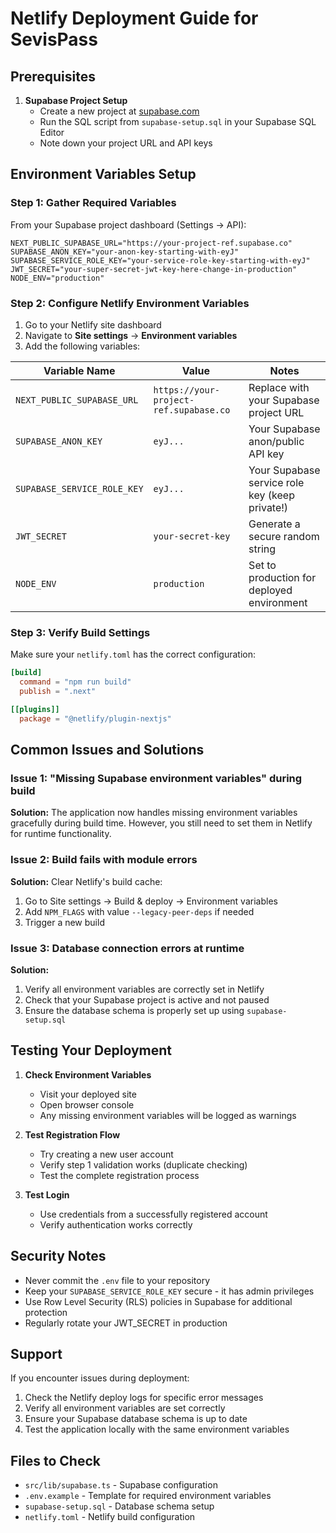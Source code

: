 # Netlify Deployment Guide for SevisPass

## Prerequisites

1. **Supabase Project Setup**
   - Create a new project at [supabase.com](https://supabase.com)
   - Run the SQL script from `supabase-setup.sql` in your Supabase SQL Editor
   - Note down your project URL and API keys

## Environment Variables Setup

### Step 1: Gather Required Variables

From your Supabase project dashboard (Settings → API):

```env
NEXT_PUBLIC_SUPABASE_URL="https://your-project-ref.supabase.co"
SUPABASE_ANON_KEY="your-anon-key-starting-with-eyJ"
SUPABASE_SERVICE_ROLE_KEY="your-service-role-key-starting-with-eyJ"
JWT_SECRET="your-super-secret-jwt-key-here-change-in-production"
NODE_ENV="production"
```

### Step 2: Configure Netlify Environment Variables

1. Go to your Netlify site dashboard
2. Navigate to **Site settings** → **Environment variables**
3. Add the following variables:

| Variable Name | Value | Notes |
|---------------|-------|-------|
| `NEXT_PUBLIC_SUPABASE_URL` | `https://your-project-ref.supabase.co` | Replace with your Supabase project URL |
| `SUPABASE_ANON_KEY` | `eyJ...` | Your Supabase anon/public API key |
| `SUPABASE_SERVICE_ROLE_KEY` | `eyJ...` | Your Supabase service role key (keep private!) |
| `JWT_SECRET` | `your-secret-key` | Generate a secure random string |
| `NODE_ENV` | `production` | Set to production for deployed environment |

### Step 3: Verify Build Settings

Make sure your `netlify.toml` has the correct configuration:

```toml
[build]
  command = "npm run build"
  publish = ".next"

[[plugins]]
  package = "@netlify/plugin-nextjs"
```

## Common Issues and Solutions

### Issue 1: "Missing Supabase environment variables" during build

**Solution:** The application now handles missing environment variables gracefully during build time. However, you still need to set them in Netlify for runtime functionality.

### Issue 2: Build fails with module errors

**Solution:** Clear Netlify's build cache:
1. Go to Site settings → Build & deploy → Environment variables
2. Add `NPM_FLAGS` with value `--legacy-peer-deps` if needed
3. Trigger a new build

### Issue 3: Database connection errors at runtime

**Solution:** 
1. Verify all environment variables are correctly set in Netlify
2. Check that your Supabase project is active and not paused
3. Ensure the database schema is properly set up using `supabase-setup.sql`

## Testing Your Deployment

1. **Check Environment Variables**
   - Visit your deployed site
   - Open browser console
   - Any missing environment variables will be logged as warnings

2. **Test Registration Flow**
   - Try creating a new user account
   - Verify step 1 validation works (duplicate checking)
   - Test the complete registration process

3. **Test Login**
   - Use credentials from a successfully registered account
   - Verify authentication works correctly

## Security Notes

- Never commit the `.env` file to your repository
- Keep your `SUPABASE_SERVICE_ROLE_KEY` secure - it has admin privileges
- Use Row Level Security (RLS) policies in Supabase for additional protection
- Regularly rotate your JWT_SECRET in production

## Support

If you encounter issues during deployment:

1. Check the Netlify deploy logs for specific error messages
2. Verify all environment variables are set correctly
3. Ensure your Supabase database schema is up to date
4. Test the application locally with the same environment variables

## Files to Check

- `src/lib/supabase.ts` - Supabase configuration
- `.env.example` - Template for required environment variables
- `supabase-setup.sql` - Database schema setup
- `netlify.toml` - Netlify build configuration